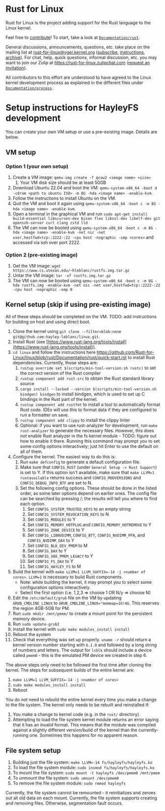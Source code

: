 # Rust for Linux

Rust for Linux is the project adding support for the Rust language to the Linux kernel.

Feel free to [contribute](https://github.com/Rust-for-Linux/linux/contribute)! To start, take a look at [`Documentation/rust`](https://github.com/Rust-for-Linux/linux/tree/rust/Documentation/rust).

General discussions, announcements, questions, etc. take place on the mailing list at rust-for-linux@vger.kernel.org ([subscribe](mailto:majordomo@vger.kernel.org?body=subscribe%20rust-for-linux), [instructions](http://vger.kernel.org/majordomo-info.html), [archive](https://lore.kernel.org/rust-for-linux/)). For chat, help, quick questions, informal discussion, etc. you may want to join our Zulip at https://rust-for-linux.zulipchat.com ([request an invitation](https://lore.kernel.org/rust-for-linux/CANiq72kW07hWjuc+dyvYH9NxyXoHsQLCtgvtR+8LT-VaoN1J_w@mail.gmail.com/T/)).

All contributors to this effort are understood to have agreed to the Linux kernel development process as explained in the different files under [`Documentation/process`](https://www.kernel.org/doc/html/latest/process/index.html).

<!-- XXX: Only for GitHub -- do not commit into mainline -->

# Setup instructions for HayleyFS development

You can create your own VM setup or use a pre-existing image. Details are below.

## VM setup

### Option 1 (your own setup)

1. Create a VM image: `qemu-img create -f qcow2 <image name> <size>`
    1. Your VM disk size should be at least 50GB
2. Download Ubuntu 22.04 and boot the VM: `qemu-system-x86_64 -boot d -cdrom <path to ubuntu ISO> -m 8G -hda <image name> -enable-kvm`. 
3. Follow the instructions to install Ubuntu on the VM.
4. Quit the VM and boot it again using `qemu-system-x86_64 -boot c -m 8G -hda <image name> -enable-kvm`.
5. Open a terminal in the graphical VM and run `sudo apt-get install build-essential libncurses-dev bison flex libssl-dev libelf-dev git openssh-server curl clang zstd lld`
6. The VM can now be booted using `qemu-system-x86_64 -boot c -m 8G -hda <image name> -enable-kvm -net nic -net user,hostfwd=tcp::2222-:22 -cpu host -nographic -smp <cores>` and accessed via ssh over port 2222.

### Option 2 (pre-existing image)

1. Get the VM image: `wget https://www.cs.utexas.edu/~hleblanc/rustfs.img.tar.gz`
2. Untar the VM image: `tar -xf rustfs.img.tar.gz`
3. The VM can now be booted using `qemu-system-x86_64 -boot c -m 8G -hda rustfs.img -enable-kvm -net nic -net user,hostfwd=tcp::2222-:22 -cpu host -nographic -smp 8`


## Kernel setup (skip if using pre-existing image)

All of these steps should be completed on the VM. 
TODO: add instructions for building on host and using direct boot.

1. Clone the kernel using `git clone --filter=blob:none git@github.com:hayley-leblanc/linux.git`. 
2. Install Rust (see [https://www.rust-lang.org/tools/install](https://www.rust-lang.org/tools/install)).
3. `cd linux` and follow the instructions here https://github.com/Rust-for-Linux/linux/blob/rust/Documentation/rust/quick-start.rst to install Rust dependencies. Currently, those steps are:
    1. `rustup override set $(scripts/min-tool-version.sh rustc)` to set the correct version of the Rust compiler
    2. `rustup component add rust-src` to obtain the Rust standard library source
    3. `cargo install --locked --version $(scripts/min-tool-version.sh bindgen) bindgen` to install bindgen, which is used to set up C bindings in the Rust part of the kernel.
    4. `rustup component add rustfmt` to install a tool to automatically format Rust code. IDEs will use this to format data if they are configured to run a formatter on save.
    5. `rustup component add clippy` to install the clippy linter
    6. Optional: if you want to use rust-analyzer for development, run `make rust-analyzer` to generate the necessary files. However, this does *not* enable Rust analyzer in the fs kernel module - TODO: figure out how to enable it there. Running this command may prompt you to set some config options interactively; just hit Enter to use the default on all of them.
4. Configure the kernel. The easiest way to do this is:
    1. Run `make defconfig` to generate a default configuration file.
    2. Make sure that `CONFIG_RUST` (under `General Setup -> Rust Support`) is set to Y. If this option isn't available, make sure that `make LLVM=1 rustavailable` returns success and `CONFIG_MODVERSIONS` and `CONFIG_DEBUG_INFO_BTF` are set to N.
    3. Set the following config options. These should be done in the listed order, as some later options depend on earlier ones. The config file can be searched by pressing /; the results will tell you where to find each option.
        1. Set `CONFIG_SYSTEM_TRUSTED_KEYS` to an empty string
        2. Set `CONFIG_SYSTEM_REVOCATION_KEYS` to N
        3. Set `CONFIG_MODULES` to Y 
        4. Set `CONFIG_MEMORY_HOTPLUG` and `CONFIG_MEMORY_HOTREMOVE` to Y
        5. Set `CONFIG_ZONE_DEVICE` to Y
        6. Set `CONFIG_LIBNVDIMM`, `CONFIG_BTT`, `CONFIG_NVDIMM_PFN`, and `CONFIG_NVDIMM_DAX` to Y
        7. Set `CONFIG_BLK_DEV_PMEM` to M
        8. Set `CONFIG_DAX` to Y
        9. Set `CONFIG_X86_PMEM_LEGACY` to Y
        10. Set `CONFIG_FS_DAX` to Y
        11. Set `CONFIG_HAYLEY_FS` to M
5. Build the kernel with `make LLVM=1 LLVM_SUFFIX=-14 -j <number of cores>`. `LLVM=1` is necessary to build Rust components.
    - Note: while building the kernel, it may prompt you to select some configuration options interactively.
    - Select the first option (i.e. 1,2,3 => choose 1 OR N/y => choose N)
6. Edit the `/etc/default/grub` file on the VM by updating `GRUB_CMDLINE_LINUX` to `GRUB_CMDLINE_LINUX="memmap=1G!4G`. This reserves the region 4GB-5GB for PM. 
7. Run `sudo mkdir /mnt/pmem/` to create a mount point for the persistent memory device.
8. Run `sudo update-grub2`
9. Install the kernel with `sudo make modules_install install`
10. Reboot the system
11. Check that everything was set up properly. `uname -r` should return a kernel version number starting with `6.1.0` and followed by a long string of numbers and letters. The output for `lsblk` should include a device called `pmem0` - this is the emulated PM device we created in step 6.

The above steps only need to be followed the first time after cloning the kernel. The steps for subsequent builds of the entire kernel are:
1. `make LLVM=1 LLVM_SUFFIX=-14 -j <number of cores>`
2. `sudo make modules_install install`
3. Reboot

You do *not* need to rebuild the entire kernel every time you make a change to the file system. The kernel only needs to be rebuilt and reinstalled if:
1. You make a change to kernel code (e.g. in the `rust/` directory).
2. Attempting to load the file system kernel module returns an error saying that it has an invalid format. This means that the module was compiled against a slightly different version/build of the kernel than the currently-running one. Sometimes this happens for no apparent reason.

## File system setup

1. Building just the file system: `make LLVM=-14 fs/hayleyfs/hayleyfs.ko`
2. To load the file system module: `sudo insmod fs/hayleyfs/hayleyfs.ko`
3. To mount the file system: `sudo mount -t hayleyfs /dev/pmem0 /mnt/pmem`
4. To unmount the file system: `sudo umount /dev/pmem0`
5. To remove the file system module: `sudo rmmod hayleyfs`

Currently, the file system cannot be remounted - it reinitializes and zeroes out all old data on each mount. 
Currently, the file system supports creating and removing files. Otherwise, segmentation fault occurs.

